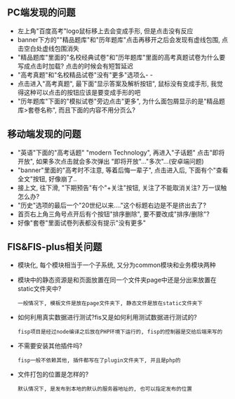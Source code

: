 ## PC端发现的问题

- 左上角"百度高考"logo鼠标移上去会变成手形, 但是点击没有反应
- banner下方的""精品题库"和"历年题库"点击再移开之后会发现有虚线包围, 点击空白处虚线包围消失
- "精品题库"里面的"名校经典试卷"和"历年题库"里面的高考真题试卷为什么要写成点击时加载? 点击的时候会有短暂延迟
- "高考真题"和"名校精品试卷"没有"更多"选项么- -
- 点击进入"高考真题", 最下面"显示答案及解析按钮", 鼠标没有变成手形, 我觉得这种可以点击的按钮应该是要变成手形的吧
- "历年题库"下面的"模拟试卷"旁边点击"更多", 为什么面包屑显示的是"精品题库>套卷名称", 而且下面的内容不用分页么?

## 移动端发现的问题

- "英语"下面的"高考话题" "modern Technology", 再进入"子话题" 点击"即将开放", 如果多次点击就会多次弹出 "即将开放"…"多次"…(安卓端问题)
- "banner"里面的"高考时不注意, 等着后悔一辈子", 点击进入后, 下面有个"查看全文"按钮, 好像崩了..
- 接上文, 往下滑, "下期预告"有个"+关注"按钮, 关注了不能取消关注? 万一误触怎么办?
- "历史"选项的最后一个"20世纪以来...."这个标题右边是不是挤出去了?
- 首页右上角三角号点开后有个按钮"排序删除", 要不要改成"排序/删除"?
- 好像"套卷"里面试卷列表都没有提示"没有更多"

## FIS&FIS-plus相关问题

- 模块化, 每个模块相当于一个子系统, 又分为common模块和业务模块两种

- 模块中的静态资源是和页面放置在同一个文件夹page中还是分出来放置在static文件夹中?

  ```
  一般情况下, 模板文件是放在page文件夹下, 静态文件是放在static文件夹下
  ```



- 如何利用真实数据进行测试?fis又是如何利用测试数据进行测试的?

  ```
  fisp项目是经过node编译之后放在PHP环境下运行的, fisp的控制器是交给后端来写的
  ```


- 不需要安装其他插件吗?

  ```
  fisp一般不依赖其他, 插件都写在了plugin文件夹下, 并且是php的
  ```


- 文件打包的位置是怎样的?

  ```
  默认情况下, 是发布到本地的默认的服务器地址的, 也可以指定发布的位置
  ```

  ​

  ​